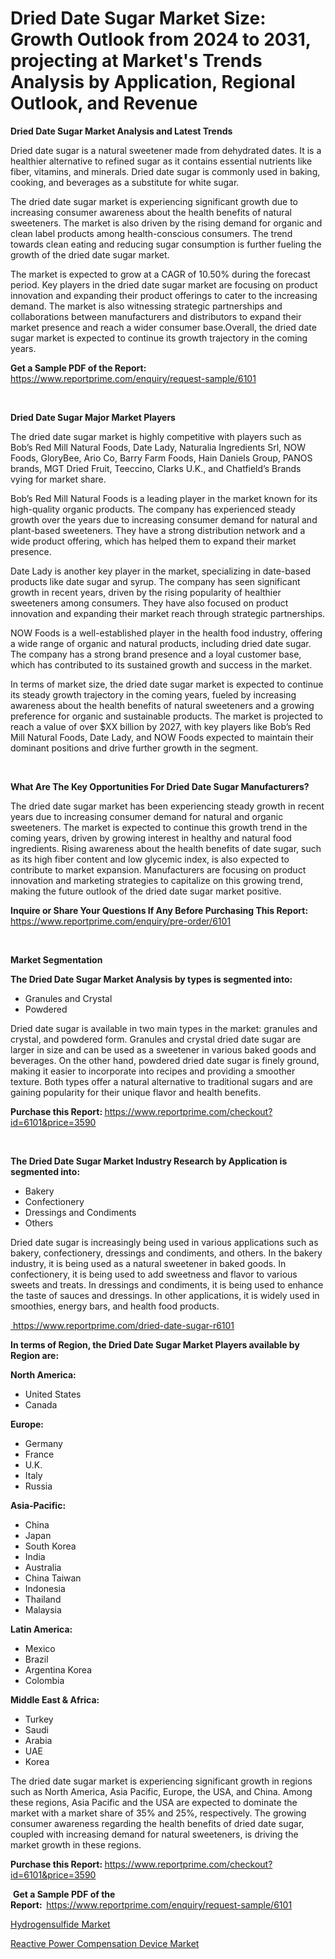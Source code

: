 <p><h1>Dried Date Sugar Market Size: Growth Outlook from 2024 to 2031, projecting at Market's Trends Analysis by Application, Regional Outlook, and Revenue</h1></p><p><strong>Dried Date Sugar Market Analysis and Latest Trends</strong></p>
<p><p>Dried date sugar is a natural sweetener made from dehydrated dates. It is a healthier alternative to refined sugar as it contains essential nutrients like fiber, vitamins, and minerals. Dried date sugar is commonly used in baking, cooking, and beverages as a substitute for white sugar.</p><p>The dried date sugar market is experiencing significant growth due to increasing consumer awareness about the health benefits of natural sweeteners. The market is also driven by the rising demand for organic and clean label products among health-conscious consumers. The trend towards clean eating and reducing sugar consumption is further fueling the growth of the dried date sugar market.</p><p>The market is expected to grow at a CAGR of 10.50% during the forecast period. Key players in the dried date sugar market are focusing on product innovation and expanding their product offerings to cater to the increasing demand. The market is also witnessing strategic partnerships and collaborations between manufacturers and distributors to expand their market presence and reach a wider consumer base.Overall, the dried date sugar market is expected to continue its growth trajectory in the coming years.</p></p>
<p><strong>Get a Sample PDF of the Report:&nbsp;</strong> <a href="https://www.reportprime.com/enquiry/request-sample/6101">https://www.reportprime.com/enquiry/request-sample/6101</a></p>
<p>&nbsp;</p>
<p><strong>Dried Date Sugar Major Market Players</strong></p>
<p><p>The dried date sugar market is highly competitive with players such as Bob’s Red Mill Natural Foods, Date Lady, Naturalia Ingredients Srl, NOW Foods, GloryBee, Ario Co, Barry Farm Foods, Hain Daniels Group, PANOS brands, MGT Dried Fruit, Teeccino, Clarks U.K., and Chatfield’s Brands vying for market share.</p><p>Bob’s Red Mill Natural Foods is a leading player in the market known for its high-quality organic products. The company has experienced steady growth over the years due to increasing consumer demand for natural and plant-based sweeteners. They have a strong distribution network and a wide product offering, which has helped them to expand their market presence.</p><p>Date Lady is another key player in the market, specializing in date-based products like date sugar and syrup. The company has seen significant growth in recent years, driven by the rising popularity of healthier sweeteners among consumers. They have also focused on product innovation and expanding their market reach through strategic partnerships.</p><p>NOW Foods is a well-established player in the health food industry, offering a wide range of organic and natural products, including dried date sugar. The company has a strong brand presence and a loyal customer base, which has contributed to its sustained growth and success in the market.</p><p>In terms of market size, the dried date sugar market is expected to continue its steady growth trajectory in the coming years, fueled by increasing awareness about the health benefits of natural sweeteners and a growing preference for organic and sustainable products. The market is projected to reach a value of over $XX billion by 2027, with key players like Bob’s Red Mill Natural Foods, Date Lady, and NOW Foods expected to maintain their dominant positions and drive further growth in the segment.</p></p>
<p>&nbsp;</p>
<p><strong>What Are The Key Opportunities For Dried Date Sugar Manufacturers?</strong></p>
<p><p>The dried date sugar market has been experiencing steady growth in recent years due to increasing consumer demand for natural and organic sweeteners. The market is expected to continue this growth trend in the coming years, driven by growing interest in healthy and natural food ingredients. Rising awareness about the health benefits of date sugar, such as its high fiber content and low glycemic index, is also expected to contribute to market expansion. Manufacturers are focusing on product innovation and marketing strategies to capitalize on this growing trend, making the future outlook of the dried date sugar market positive.</p></p>
<p><strong>Inquire or Share Your Questions If Any Before Purchasing This Report:</strong> <a href="https://www.reportprime.com/enquiry/pre-order/6101">https://www.reportprime.com/enquiry/pre-order/6101</a></p>
<p>&nbsp;</p>
<p><strong>Market Segmentation</strong></p>
<p><strong>The Dried Date Sugar Market Analysis by types is segmented into:</strong></p>
<p><ul><li>Granules and Crystal</li><li>Powdered</li></ul></p>
<p><p>Dried date sugar is available in two main types in the market: granules and crystal, and powdered form. Granules and crystal dried date sugar are larger in size and can be used as a sweetener in various baked goods and beverages. On the other hand, powdered dried date sugar is finely ground, making it easier to incorporate into recipes and providing a smoother texture. Both types offer a natural alternative to traditional sugars and are gaining popularity for their unique flavor and health benefits.</p></p>
<p><strong>Purchase this Report:&nbsp;</strong><a href="https://www.reportprime.com/checkout?id=6101&price=3590">https://www.reportprime.com/checkout?id=6101&price=3590</a></p>
<p>&nbsp;</p>
<p><strong>The Dried Date Sugar Market Industry Research by Application is segmented into:</strong></p>
<p><ul><li>Bakery</li><li>Confectionery</li><li>Dressings and Condiments</li><li>Others</li></ul></p>
<p><p>Dried date sugar is increasingly being used in various applications such as bakery, confectionery, dressings and condiments, and others. In the bakery industry, it is being used as a natural sweetener in baked goods. In confectionery, it is being used to add sweetness and flavor to various sweets and treats. In dressings and condiments, it is being used to enhance the taste of sauces and dressings. In other applications, it is widely used in smoothies, energy bars, and health food products.</p></p>
<p><a href="https://www.reportprime.com/dried-date-sugar-r6101">&nbsp;https://www.reportprime.com/dried-date-sugar-r6101</a></p>
<p><strong>In terms of Region, the Dried Date Sugar Market Players available by Region are:</strong></p>
<p>
    <p> <strong> North America: </strong>
        <ul>
            <li>United States</li>
            <li>Canada</li>
        </ul>
        </p> 
    <p> <strong> Europe: </strong>
        <ul>
            <li>Germany</li>
            <li>France</li>
            <li>U.K.</li>
            <li>Italy</li>
            <li>Russia</li>
        </ul>
        </p> 
    <p> <strong> Asia-Pacific: </strong>
        <ul>
            <li>China</li>
            <li>Japan</li>
            <li>South Korea</li>
            <li>India</li>
            <li>Australia</li>
            <li>China Taiwan</li>
            <li>Indonesia</li>
            <li>Thailand</li>
            <li>Malaysia</li>
        </ul>
        </p> 
    <p> <strong> Latin America: </strong>
        <ul>
            <li>Mexico</li>
            <li>Brazil</li>
            <li>Argentina Korea</li>
            <li>Colombia</li>
        </ul>
        </p> 
    <p> <strong> Middle East & Africa: </strong>
        <ul>
            <li>Turkey</li>
            <li>Saudi</li>
            <li>Arabia</li>
            <li>UAE</li>
            <li>Korea</li>
        </ul>
    </p>
    </p>
<p><p>The dried date sugar market is experiencing significant growth in regions such as North America, Asia Pacific, Europe, the USA, and China. Among these regions, Asia Pacific and the USA are expected to dominate the market with a market share of 35% and 25%, respectively. The growing consumer awareness regarding the health benefits of dried date sugar, coupled with increasing demand for natural sweeteners, is driving the market growth in these regions.</p></p>
<p><strong>Purchase this Report: </strong><a href="https://www.reportprime.com/checkout?id=6101&price=3590">https://www.reportprime.com/checkout?id=6101&price=3590</a></p>
<p>&nbsp;<strong>Get a Sample PDF of the Report:&nbsp;&nbsp;</strong><a href="https://www.reportprime.com/enquiry/request-sample/6101">https://www.reportprime.com/enquiry/request-sample/6101</a></p>
<p><strong></strong></p>
<p><p><a href="https://sudsy-motorcycle-bbc.notion.site/Hydrogensulfide-Market-Analysis-Examines-its-Scope-on-Growth-Opportunities-and-Forecasted-Trends-Sp-88df4a637bf64893b40bef6cc0e6c3e9">Hydrogensulfide Market</a></p><p><a href="https://view.publitas.com/reportprime-1/reactive-power-compensation-device-market-offer-valuable-insights-into-market-size-market-share-market-trends-and-projections-spanning-from-2024-to-2031/">Reactive Power Compensation Device Market</a></p></p>